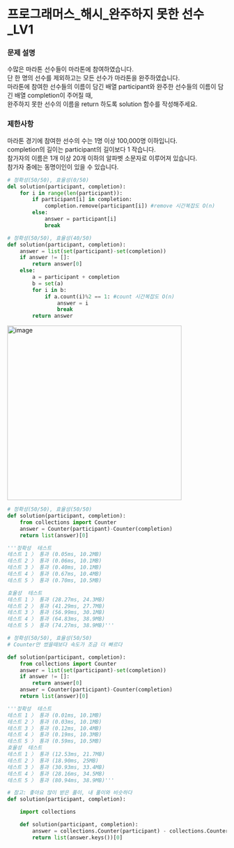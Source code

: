 # 프로그래머스_해시_완주하지 못한 선수_LV1

### 문제 설명

수많은 마라톤 선수들이 마라톤에 참여하였습니다.\
단 한 명의 선수를 제외하고는 모든 선수가 마라톤을 완주하였습니다.\
마라톤에 참여한 선수들의 이름이 담긴 배열 participant와 완주한 선수들의 이름이 담긴 배열 completion이 주어질 때,\
완주하지 못한 선수의 이름을 return 하도록 solution 함수를 작성해주세요.

### 제한사항
마라톤 경기에 참여한 선수의 수는 1명 이상 100,000명 이하입니다.\
completion의 길이는 participant의 길이보다 1 작습니다.\
참가자의 이름은 1개 이상 20개 이하의 알파벳 소문자로 이루어져 있습니다.\
참가자 중에는 동명이인이 있을 수 있습니다.



```python
# 정확성(50/50), 효율성(0/50)
del solution(participant, completion):
    for i in range(len(participant)):
        if participant[i] in completion:
            completion.remove(participant[i]) #remove 시간복잡도 O(n)
        else:
            answer = participant[i]
            break
```


```python
# 정확성(50/50), 효율성(40/50)
def solution(participant, completion):
    answer = list(set(participant)-set(completion))
    if answer != []:
        return answer[0]
    else:
        a = participant + completion
        b = set(a)
        for i in b:
            if a.count(i)%2 == 1: #count 시간복잡도 O(n)
                answer = i
                break
        return answer
```


<img width="400" alt="image" src="https://user-images.githubusercontent.com/52664532/167256796-c1ac203f-1163-4e40-a9d8-d1921e515da5.png">


```python
# 정확성(50/50), 효율성(50/50)
def solution(participant, completion):
    from collections import Counter
    answer = Counter(participant)-Counter(completion)
    return list(answer)[0]

'''정확성  테스트
테스트 1 〉	통과 (0.05ms, 10.2MB)
테스트 2 〉	통과 (0.06ms, 10.1MB)
테스트 3 〉	통과 (0.40ms, 10.1MB)
테스트 4 〉	통과 (0.67ms, 10.4MB)
테스트 5 〉	통과 (0.70ms, 10.5MB)

효율성  테스트
테스트 1 〉	통과 (28.27ms, 24.3MB)
테스트 2 〉	통과 (41.29ms, 27.7MB)
테스트 3 〉	통과 (56.99ms, 30.1MB)
테스트 4 〉	통과 (64.83ms, 38.9MB)
테스트 5 〉	통과 (74.27ms, 38.9MB)'''
```


```python
# 정확성(50/50), 효율성(50/50)
# Counter만 썼을때보다 속도가 조금 더 빠르다

def solution(participant, completion):
    from collections import Counter
    answer = list(set(participant)-set(completion))
    if answer != []:
        return answer[0]
    answer = Counter(participant)-Counter(completion)
    return list(answer)[0]

'''정확성  테스트
테스트 1 〉	통과 (0.01ms, 10.1MB)
테스트 2 〉	통과 (0.03ms, 10.1MB)
테스트 3 〉	통과 (0.12ms, 10.4MB)
테스트 4 〉	통과 (0.19ms, 10.3MB)
테스트 5 〉	통과 (0.59ms, 10.5MB)
효율성  테스트
테스트 1 〉	통과 (12.53ms, 21.7MB)
테스트 2 〉	통과 (18.90ms, 25MB)
테스트 3 〉	통과 (30.93ms, 33.4MB)
테스트 4 〉	통과 (28.16ms, 34.5MB)
테스트 5 〉	통과 (80.94ms, 38.9MB)'''
```


```python
# 참고: 좋아요 많이 받은 풀이, 내 풀이와 비슷하다
def solution(participant, completion):

    import collections

    def solution(participant, completion):
        answer = collections.Counter(participant) - collections.Counter(completion)
        return list(answer.keys())[0]
```
